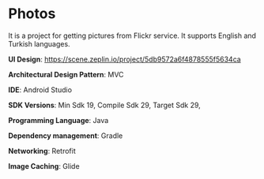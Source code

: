 # Photos

It is a project for getting pictures from Flickr service.
It supports English and Turkish languages.

**UI Design**: https://scene.zeplin.io/project/5db9572a6f4878555f5634ca

**Architectural Design Pattern**: MVC

**IDE**: Android Studio

**SDK Versions**: Min Sdk 19, Compile Sdk 29, Target Sdk 29,

**Programming Language**: Java

**Dependency management**: Gradle

**Networking**: Retrofit

**Image Caching**: Glide
